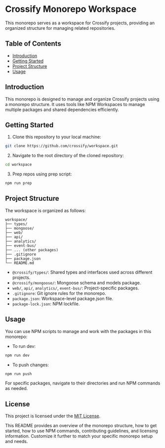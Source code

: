 # Crossify Monorepo Workspace

This monorepo serves as a workspace for Crossify projects, providing an organized structure for managing related repositories.

## Table of Contents

- [Introduction](#introduction)
- [Getting Started](#getting-started)
- [Project Structure](#project-structure)
- [Usage](#usage)

## Introduction

This monorepo is designed to manage and organize Crossify projects using a monorepo structure. It uses tools like NPM Workspaces to manage multiple packages and shared dependencies efficiently.

## Getting Started

1. Clone this repository to your local machine:

```bash
git clone https://github.com/crossify/workspace.git
```

2. Navigate to the root directory of the cloned repository:

```bash
cd workspace
```

3. Prep repos using prep script:

```bash
npm run prep
```

## Project Structure

The workspace is organized as follows:

```
workspace/
├── types/
├── mongoose/
├── web/
├── api/
├── analytics/
├── event-bus/
├── ... (other packages)
├── .gitignore
├── package.json
└── README.md
```
- `@crossify/types/`: Shared types and interfaces used across different projects.
- `@crossify/mongoose/`: Mongoose schema and models package.
- `web/`, `api/`, `analytics/`, `event-bus/`: Project-specific packages.
- `.gitignore`: Git ignore rules for the monorepo.
- `package.json`: Workspace-level package.json file.
- `package-lock.json`: NPM lockfile.

## Usage

You can use NPM scripts to manage and work with the packages in this monorepo:

- To run dev:

```bash
npm run dev
```

- To push changes:

```bash
npm run push
```

For specific packages, navigate to their directories and run NPM commands as needed.

## License

This project is licensed under the [MIT License](LICENSE).

This README provides an overview of the monorepo structure, how to get started, how to use NPM commands, contributing guidelines, and licensing information. Customize it further to match your specific monorepo setup and needs.